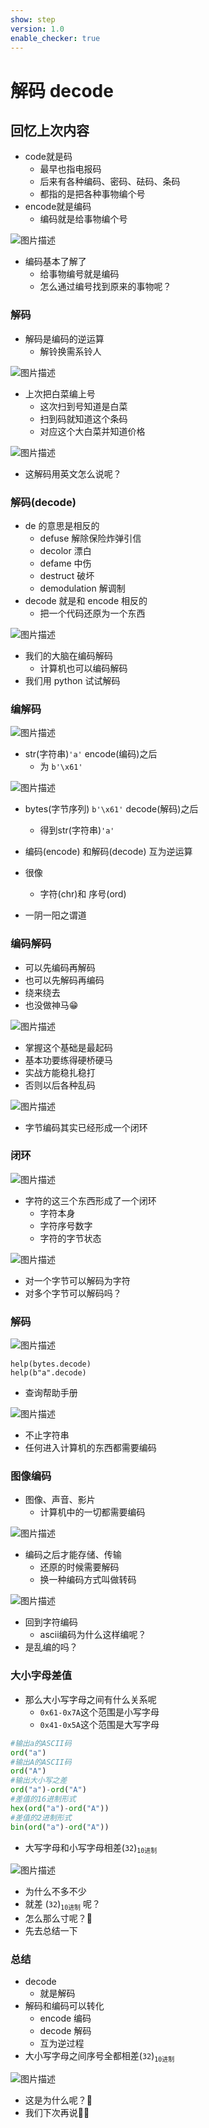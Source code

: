 ```yaml
---
show: step
version: 1.0
enable_checker: true
---
```


# 解码 decode

## 回忆上次内容

- code就是码
	- 最早也指电报码
	- 后来有各种编码、密码、砝码、条码
	- 都指的是把各种事物编个号
- encode就是编码
	- 编码就是给事物编个号

![图片描述](https://doc.shiyanlou.com/courses/uid1190679-20220918-1663503862006)

- 编码基本了解了
	- 给事物编号就是编码
	- 怎么通过编号找到原来的事物呢？

### 解码

- 解码是编码的逆运算
	- 解铃换需系铃人


![图片描述](https://doc.shiyanlou.com/courses/uid1190679-20220911-1662869944064)

- 上次把白菜编上号
	- 这次扫到号知道是白菜
	- 扫到码就知道这个条码
	- 对应这个大白菜并知道价格

![图片描述](https://doc.shiyanlou.com/courses/uid1190679-20220212-1644629532870)

- 这解码用英文怎么说呢？

### 解码(decode)

- de 的意思是相反的
	- defuse 解除保险炸弹引信
	- decolor 漂白
	- defame 中伤
	- destruct 破坏
	- demodulation 解调制
- decode 就是和 encode 相反的
	- 把一个代码还原为一个东西 

![图片描述](https://doc.shiyanlou.com/courses/uid1190679-20220911-1662870240665)

- 我们的大脑在编码解码
	- 计算机也可以编码解码
- 我们用 python 试试解码

### 编解码

![图片描述](https://doc.shiyanlou.com/courses/uid1190679-20210905-1630840207588)

- str(字符串)`'a'` encode(编码)之后 
	- 为 `b'\x61'`

![图片描述](https://doc.shiyanlou.com/courses/uid1190679-20220212-1644629638535)

- bytes(字节序列) `b'\x61'` decode(解码)之后
	- 得到str(字符串)`'a'`

- 编码(encode) 和解码(decode) 互为逆运算
- 很像
	- 字符(chr)和 序号(ord)
- 一阴一阳之谓道

### 编码解码

- 可以先编码再解码
- 也可以先解码再编码
- 绕来绕去
- 也没做神马😁

![图片描述](https://doc.shiyanlou.com/courses/uid1190679-20210905-1630840380086)

- 掌握这个基础是最起码
- 基本功要练得硬桥硬马
- 实战方能稳扎稳打
- 否则以后各种乱码

![图片描述](https://doc.shiyanlou.com/courses/uid1190679-20210917-1631860339560)

- 字节编码其实已经形成一个闭环

### 闭环

![图片描述](https://doc.shiyanlou.com/courses/uid1190679-20221021-1666342050363)

- 字符的这三个东西形成了一个闭环
	- 字符本身
	- 字符序号数字
	- 字符的字节状态

![图片描述](https://doc.shiyanlou.com/courses/uid1190679-20221021-1666342689996)

- 对一个字节可以解码为字符
- 对多个字节可以解码吗？

### 解码

![图片描述](https://doc.shiyanlou.com/courses/uid1190679-20220924-1664024847442)

```
help(bytes.decode)
help(b"a".decode)
```

- 查询帮助手册

![图片描述](https://doc.shiyanlou.com/courses/uid1190679-20220924-1664024944238)

- 不止字符串
- 任何进入计算机的东西都需要编码

### 图像编码

- 图像、声音、影片
	- 计算机中的一切都需要编码

![图片描述](https://doc.shiyanlou.com/courses/uid1190679-20220918-1663504473731)

- 编码之后才能存储、传输
	- 还原的时候需要解码
	- 换一种编码方式叫做转码

![图片描述](https://doc.shiyanlou.com/courses/uid1190679-20220918-1663504674762)

- 回到字符编码
	- ascii编码为什么这样编呢？
- 是乱编的吗？

### 大小字母差值


- 那么大小写字母之间有什么关系呢
	- `0x61-0x7A`这个范围是小写字母
	- `0x41-0x5A`这个范围是大写字母

```python
#输出a的ASCII码
ord("a")
#输出A的ASCII码
ord("A")
#输出大小写之差
ord("a")-ord("A")
#差值的16进制形式
hex(ord("a")-ord("A"))
#差值的2进制形式
bin(ord("a")-ord("A"))
```

- 大写字母和小写字母相差(`32`)<sub>`10进制`</sub>

![图片描述](https://doc.shiyanlou.com/courses/uid1190679-20210220-1613809097080)

- 为什么不多不少
- 就差 (`32`)<sub>`10进制`</sub> 呢？
- 怎么那么寸呢？🤔
- 先去总结一下

### 总结

- decode
	- 就是解码
- 解码和编码可以转化
	- encode 编码
	- decode 解码
	- 互为逆过程
- 大小写字母之间序号全都相差(`32`)<sub>`10进制`</sub>

![图片描述](https://doc.shiyanlou.com/courses/uid1190679-20221005-1664938405378)

- 这是为什么呢？🤔
- 我们下次再说👋🏻